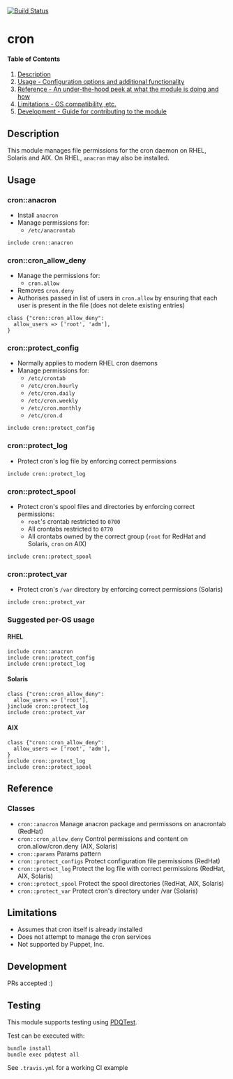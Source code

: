 [![Build Status](https://travis-ci.org/GeoffWilliams/cron.svg?branch=master)](https://travis-ci.org/GeoffWilliams/cron)
# cron

#### Table of Contents

1. [Description](#description)
1. [Usage - Configuration options and additional functionality](#usage)
1. [Reference - An under-the-hood peek at what the module is doing and how](#reference)
1. [Limitations - OS compatibility, etc.](#limitations)
1. [Development - Guide for contributing to the module](#development)

## Description

This module manages file permissions for the cron daemon on RHEL, Solaris and AIX.  On RHEL, `anacron` may also be installed.

## Usage

### cron::anacron
* Install `anacron`
* Manage permissions for:
  * `/etc/anacrontab`

```puppet
include cron::anacron
```

### cron::cron_allow_deny
* Manage the permissions for:
  * `cron.allow`
* Removes `cron.deny`
* Authorises passed in list of users in `cron.allow` by ensuring that each user is present in the file (does not delete existing entries)

```puppet
class {"cron::cron_allow_deny":
  allow_users => ['root', 'adm'],
}
```

### cron::protect_config
* Normally applies to modern RHEL cron daemons
* Manage permissions for:
  * `/etc/crontab`
  * `/etc/cron.hourly`
  * `/etc/cron.daily`
  * `/etc/cron.weekly`
  * `/etc/cron.monthly`
  * `/etc/cron.d`

```puppet
include cron::protect_config
```

### cron::protect_log
* Protect cron's log file by enforcing correct permissions

```puppet
include cron::protect_log
```

### cron::protect_spool
* Protect cron's spool files and directories by enforcing correct permissions:
  * `root`'s crontab restricted to `0700`
  * All crontabs restricted to `0770`
  * All crontabs owned by the correct group (`root` for RedHat and Solaris, `cron` on AIX)

```puppet
include cron::protect_spool
```

### cron::protect_var
* Protect cron's `/var` directory by enforcing correct permissions (Solaris)

```puppet
include cron::protect_var
```

### Suggested per-OS usage

#### RHEL

```puppet
include cron::anacron
include cron::protect_config
include cron::protect_log
```

#### Solaris

```puppet
class {"cron::cron_allow_deny":
  allow_users => ['root'],
}include cron::protect_log
include cron::protect_var
```

#### AIX

```puppet
class {"cron::cron_allow_deny":
  allow_users => ['root', 'adm'],
}
include cron::protect_log
include cron::protect_spool
```

## Reference

### Classes
* `cron::anacron` Manage anacron package and permissons on anacrontab (RedHat)
* `cron::cron_allow_deny` Control permissions and content on cron.allow/cron.deny (AIX, Solaris)
* `cron::params` Params pattern
* `cron::protect_configs` Protect configuration file permissions (RedHat)
* `cron::protect_log` Protect the log file with correct permissions (RedHat, AIX, Solaris)
* `cron::protect_spool` Protect the spool directories (RedHat, AIX, Solaris)
* `cron::protect_var` Protect cron's directory under /var (Solaris)


## Limitations

* Assumes that cron itself is already installed
* Does not attempt to manage the cron services
* Not supported by Puppet, Inc.

## Development

PRs accepted :)

## Testing
This module supports testing using [PDQTest](https://github.com/GeoffWilliams/pdqtest).


Test can be executed with:

```
bundle install
bundle exec pdqtest all
```


See `.travis.yml` for a working CI example
